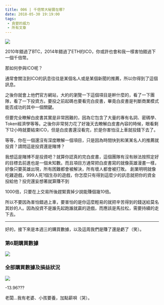 ```yaml
---
title: 006 | 千倍幣大秘寶在哪?
date: 2018-05-30 19:19:00
tags:
 - 貪婪的威力
 - 所有文章
---
```

![](https://firebasestorage.googleapis.com/v0/b/blog-1f60b.appspot.com/o/006-p0.png?alt=media&token=c072d147-4b03-4978-a680-8448ebe31a97)

2010年錯過了BTC，2014年錯過了ETH的ICO，你或許也會和我一樣害怕錯過下一個千倍幣。

那如何參與ICO呢？

通常會關注到ICO的訊息往往是某個名人或是某個新聞的推薦，所以你得到了這個訊息。

之後你就會上他們官方網站，大約的瀏覽一下這個項目是幹什麼的，看了一下團隊，看了一下投資方。要投之前起碼也要看完白皮書，畢竟白皮書是判斷商業模式能否成功的其中一個關鍵。

但要完全瞭解白皮書其實是非常困難的，因為它包含了大量的專有名詞、密碼學、Token經濟學等等。之後你非常努力花了好幾天去瞭解白皮書內容的時候，眼看剩下12小時就要結束ICO，但是白皮書還沒看完，於是你害怕沒上車就投錢下去了。

等等，你在一個還沒有深度瞭解一個項目，只是因為時間快到和某某名人的推薦就投資？請問這是投資還是賭博？

我想這是賭博不是投資吧？就算你認真的完白皮書，這個團隊有沒有辦法按照定好的目標去前進也是一個未知數。而且項目方通常把白皮書寫的就像英雄漫畫一樣，好像只要英雄出現，所有困難都會被解決，所有壞人都會被打敗。
創業明明就像吃雞遊戲，999人死1個生存的遊戲，你怎麼只有得到這麼少的訊息就把你的資金投給他？投完還妄想著就算賺不到

1000倍，只要在上交易所後趕緊賣掉少說能賺個幾10倍。

所以不要因為害怕錯過上車，要害怕的是你這麼輕易的就把辛苦得到的錢送給莫名其妙的人。因為投資不是誰先起跑誰就贏的遊戲，而應該是馬拉松，需要持續的走下去。

***

好的，接下來是本週三的購買數據，以及這周我們是賺了還是虧了（笑）。
### 第6期購買數據
![](https://firebasestorage.googleapis.com/v0/b/blog-1f60b.appspot.com/o/%E8%B4%AD%E4%B9%B0%E6%95%B0%E6%8D%AE006.png?alt=media&token=ebd14f39-cd71-4fb4-829c-1e8124863b18)

### 全部購買數據及損益狀況
![](https://firebasestorage.googleapis.com/v0/b/blog-1f60b.appspot.com/o/%E5%85%A8%E9%83%A8%E8%B4%AD%E4%B9%B0%E6%95%B0%E6%8D%AE%E5%8F%8A%E6%8D%9F%E7%9B%8A%E7%8A%B6%E5%86%B5006.png?alt=media&token=99c768f4-d373-475f-85c8-9d6eba6444f0)

-13.96???

老闆…我有老婆、小孩要養，加點薪唄（哭）。
